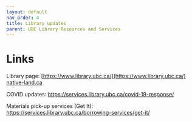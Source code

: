 ```yaml
---
layout: default
nav_order: 4
title: Library updates
parent: UBC Library Resources and Services
---
```


# Links

Library page: [https://www.library.ubc.ca/](https://www.library.ubc.ca/)  [native-land.ca](https://native-land.ca/)

COVID updates: https://services.library.ubc.ca/covid-19-response/

Materials pick-up services (Get It): https://services.library.ubc.ca/borrowing-services/get-it/ 

